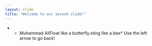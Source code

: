 ```yaml
---
layout: slide
title: "Welcome to our second slide!"
---
```

*  - Muhammad AliFloat like a butterfly.sting like a bee*
Use the left arrow to go back!
